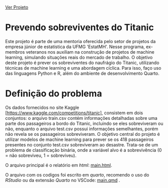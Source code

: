 [Ver Projeto](https://salvnetto.github.io/ML-titanic/main.html)

# Prevendo sobreviventes do Titanic

Este projeto é parte de uma mentoria oferecida pelo setor de projetos da empresa júnior de estatística da UFMG 'EstatMH'. Nesse programa, ex-membros veteranos nos auxiliam na construção de projetos de machine learning, simulando situações reais do mercado de trabalho. O objetivo deste projeto é prever os sobreviventes do naufrágio do Titanic, utilizando técnicas de machine learning e uma abordagem cíclica. Para isso, faço uso das linguagens Python e R, além do ambiente de desenvolvimento Quarto.

# Definição do problema

Os dados fornecidos no site Kaggle [https://www.kaggle.com/competitions/titanic], consistem em dois conjuntos: o arquivo train.csv contém informações detalhadas sobre uma parte dos passageiros a bordo do Titanic, incluindo se eles sobreviveram ou não, enquanto o arquivo test.csv possui informações semelhantes, porém não revela se os passageiros sobreviveram.
O objetivo central do projeto é utilizar modelos de machine learning para prever se os 418 passageiros presentes no conjunto test.csv sobreviveram ao desastre. Trata-se de um problema de classificação binária, onde a variável alvo é a sobrevivência (0 = não sobreviveu, 1 = sobreviveu).

O arquivo principal é o relatório em *html*: [main.html](main.html).

O arquivo com os codigos foi escrito em *quarto*, recomendo o uso do *RStudio* ou da extensão *Quarto* no VSCode: [main.qmd](main.qmd) .
